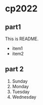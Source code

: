 # cp2022

## part1
This is README.
- item1
- item2

## part 2
1. Sunday
1. Monday
1. Tuesday
1. Wednesday
